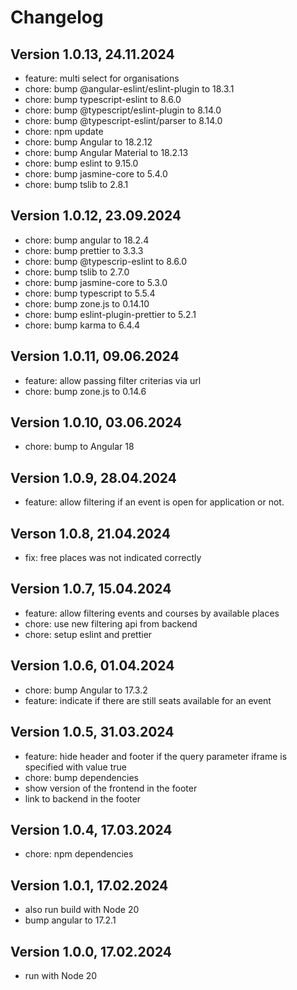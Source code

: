# Changelog

## Version 1.0.13, 24.11.2024

- feature: multi select for organisations
- chore: bump @angular-eslint/eslint-plugin to 18.3.1
- chore: bump typescript-eslint to 8.6.0
- chore: bump @typescript/eslint-plugin to 8.14.0
- chore: bump @typescript-eslint/parser to 8.14.0
- chore: npm update
- chore: bump Angular to 18.2.12
- chore: bump Angular Material to 18.2.13
- chore: bump eslint to 9.15.0
- chore: bump jasmine-core to 5.4.0
- chore: bump tslib to 2.8.1

## Version 1.0.12, 23.09.2024

- chore: bump angular to 18.2.4
- chore: bump prettier to 3.3.3
- chore: bump @typescrip-eslint to 8.6.0
- chore: bump tslib to 2.7.0
- chore: bump jasmine-core to 5.3.0
- chore: bump typescript to 5.5.4
- chore: bump zone.js to 0.14.10
- chore: bump eslint-plugin-prettier to 5.2.1
- chore: bump karma to 6.4.4

## Version 1.0.11, 09.06.2024

- feature: allow passing filter criterias via url
- chore: bump zone.js to 0.14.6

## Version 1.0.10, 03.06.2024

- chore: bump to Angular 18

## Version 1.0.9, 28.04.2024

- feature: allow filtering if an event is open for application or not.

## Verson 1.0.8, 21.04.2024

- fix: free places was not indicated correctly

## Version 1.0.7, 15.04.2024

- feature: allow filtering events and courses by available places
- chore: use new filtering api from backend
- chore: setup eslint and prettier

## Version 1.0.6, 01.04.2024

- chore: bump Angular to 17.3.2
- feature: indicate if there are still seats available for an event

## Version 1.0.5, 31.03.2024

- feature: hide header and footer if the query parameter iframe is specified with value true
- chore: bump dependencies
- show version of the frontend in the footer
- link to backend in the footer

## Version 1.0.4, 17.03.2024

- chore: npm dependencies

## Version 1.0.1, 17.02.2024

- also run build with Node 20
- bump angular to 17.2.1

## Version 1.0.0, 17.02.2024

- run with Node 20
